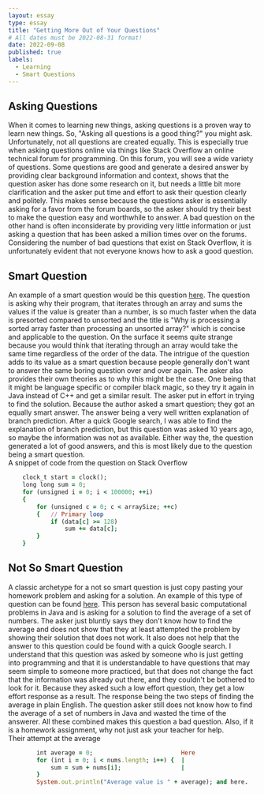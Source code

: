 ```yaml
---
layout: essay
type: essay
title: "Getting More Out of Your Questions"
# All dates must be 2022-08-31 format!
date: 2022-09-08
published: true
labels:
  - Learning
  - Smart Questions
---
```



## Asking Questions
When it comes to learning new things, asking questions is a proven way to learn new things. So, "Asking all questions is a good thing?" you might ask. Unfortunately, not all questions are created equally. This is especially true when asking questions online via things like Stack Overflow an online technical forum for programming. On this forum, you will see a wide variety of questions. Some questions are good and generate a desired answer by providing clear background information and context, shows that the question asker has done some research on it, but needs a little bit more clarification and the asker put time and effort to ask their question clearly and politely. This makes sense because the questions asker is essentially asking for a favor from the forum boards, so the asker should try their best to make the question easy and worthwhile to answer. A bad question on the other hand is often inconsiderate by providing very little information or just asking a question that has been asked a million times over on the forums. Considering the number of bad questions that exist on Stack Overflow, it is unfortunately evident that not everyone knows how to ask a good question.

## Smart Question
An example of a smart question would be this question <a href="https://stackoverflow.com/questions/11227809/why-is-processing-a-sorted-array-faster-than-processing-an-unsorted-array" target="_blank">here</a>. The question is asking why their program, that iterates through an array and sums the values if the value is greater than a number, is so much faster when the data is presorted compared to unsorted and the title is "Why is processing a sorted array faster than processing an unsorted array?" which is concise and applicable to the question. On the surface it seems quite strange because you would think that iterating through an array would take the same time regardless of the order of the data. The intrigue of the question adds to its value as a smart question because people generally don't want to answer the same boring question over and over again. The asker also provides their own theories as to why this might be the case. One being that it might be language specific or compiler black magic, so they try it again in Java instead of C++ and get a similar result. The asker put in effort in trying to find the solution. Because the author asked a smart question; they got an equally smart answer. The answer being a very well written explanation of branch prediction. After a quick Google search, I was able to find the explanation of branch prediction, but this question was asked 10 years ago, so maybe the information was not as available. Either way the, the question generated a lot of good answers, and this is most likely due to the question being a smart question.\
A snippet of code from the question on Stack Overflow
```ruby    // Test
    clock_t start = clock();
    long long sum = 0;
    for (unsigned i = 0; i < 100000; ++i)
    {
        for (unsigned c = 0; c < arraySize; ++c)
        {   // Primary loop
            if (data[c] >= 128)
                sum += data[c];
        }
    }
```

## Not So Smart Question
A classic archetype for a not so smart question is just copy pasting your homework problem and asking for a solution. An example of this type of question can be found <a href="https://stackoverflow.com/questions/35245296/calculating-an-average-with-an-array-in-java-homework" target="_blank">here</a>. This person has several basic computational problems in Java and is asking for a solution to find the average of a set of numbers. The asker just bluntly says they don't know how to find the average and does not show that they at least attempted the problem by showing their solution that does not work. It also does not help that the answer to this question could be found with a quick Google search. I understand that this question was asked by someone who is just getting into programming and that it is understandable to have questions that may seem simple to someone more practiced, but that does not change the fact that the information was already out there, and they couldn't be bothered to look for it. Because they asked such a low effort question, they get a low effort response as a result. The response being the two steps of finding the average in plain English. The question asker still does not know how to find the average of a set of numbers in Java and wasted the time of the answerer. All these combined makes this question a bad question. Also, if it is a homework assignment, why not just ask your teacher for help.\
Their attempt at the average
```ruby
        int average = 0;                         Here
        for (int i = 0; i < nums.length; i++) {  |
            sum = sum + nums[i];                 |
        }
        System.out.println("Average value is " + average); and here.
```
